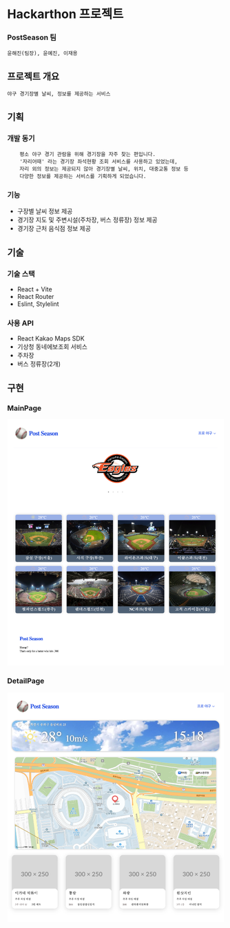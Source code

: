 # Hackarthon 프로젝트
### PostSeason 팀
    윤해진(팀장), 윤예진, 이재용
## 프로젝트 개요
    야구 경기장별 날씨, 정보를 제공하는 서비스
## 기획
### 개발 동기
        평소 야구 경기 관람을 위해 경기장을 자주 찾는 편입니다.
        '자리어때' 라는 경기장 좌석현황 조회 서비스를 사용하고 있었는데,
        자리 외의 정보는 제공되지 않아 경기장별 날씨, 위치, 대중교통 정보 등
        다양한 정보를 제공하는 서비스를 기획하게 되었습니다.
    
 ### 기능
  - 구장별 날씨 정보 제공
  - 경기장 지도 및 주변시설(주차장, 버스 정류장) 정보 제공
  - 경기장 근처 음식점 정보 제공

## 기술
### 기술 스택
  - React + Vite
  - React Router
  - Eslint, Stylelint
### 사용 API
  - React Kakao Maps SDK
  - 기상청 동네에보조회 서비스
  - 주차장
  - 버스 정류장(2개)

## 구현
### MainPage
![image](./src/assets/png/ReadmeMainpage.png)
### DetailPage
![image](./src/assets/png/ReadmeDetailpage.png)





